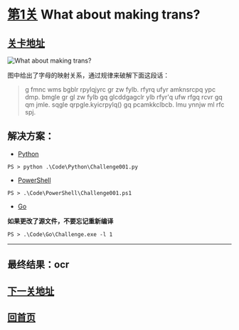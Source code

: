 # [第1关][1] What about making trans?

## [关卡地址][1]

![What about making trans?][2]

图中给出了字母的映射关系，通过规律来破解下面这段话：

>g fmnc wms bgblr rpylqjyrc gr zw fylb. rfyrq ufyr amknsrcpq ypc dmp. bmgle gr gl zw fylb gq glcddgagclr ylb rfyr'q ufw rfgq rcvr gq qm jmle. sqgle qrpgle.kyicrpylq() gq pcamkkclbcb. lmu ynnjw ml rfc spj.

## 解决方案：

* [Python][3]

```
PS > python .\Code\Python\Challenge001.py
```

* [PowerShell][4]

```
PS > .\Code\PowerShell\Challenge001.ps1
```

* [Go][5]

**如果更改了源文件，不要忘记重新编译**

```
PS > .\Code\Go\Challenge.exe -l 1
```

---
## 最终结果：ocr

## [下一关地址][6]

## [回首页][7]

[1]: http://www.pythonchallenge.com/pc/def/map.html
[2]: http://www.pythonchallenge.com/pc/def/map.jpg "What about making trans?"
[3]: ../Code/Python/Challenge001.py "点我查看源码"
[4]: ../Code/PowerShell/Challenge001.ps1 "点我查看源码"
[5]: ../Code/Go/Challenge001.go "点我查看源码"
[6]: http://www.pythonchallenge.com/pc/def/ocr.html
[7]: ../README.md "回首页"
